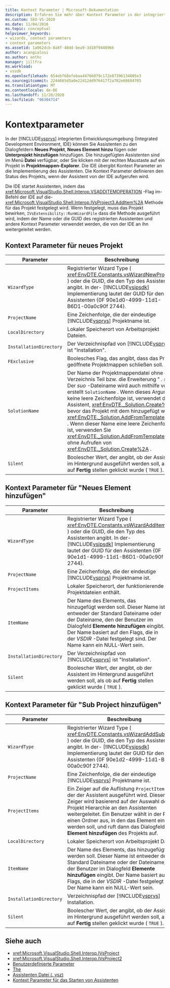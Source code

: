 ```yaml
---
title: Kontext Parameter | Microsoft-Dokumentation
description: Erfahren Sie mehr über Kontext Parameter in der integrierten Entwicklungsumgebung (IDE) von Visual Studio, die den Zustand eines Projekts definieren, wenn Sie einen Assistenten hinzufügen oder implementieren.
ms.custom: SEO-VS-2020
ms.date: 11/04/2016
ms.topic: conceptual
helpviewer_keywords:
- wizards, context parameters
- context parameters
ms.assetid: 1a062dcb-8a8f-40dd-bea9-3d10f9448966
author: acangialosi
ms.author: anthc
manager: jillfra
ms.workload:
- vssdk
ms.openlocfilehash: 654ebf68efebaa44766079c172e87396134805e3
ms.sourcegitcommit: 2244665d5a0e22d12dd976417f2a782e68684705
ms.translationtype: MT
ms.contentlocale: de-DE
ms.lasthandoff: 11/28/2020
ms.locfileid: "96304714"
---
```

# <a name="context-parameters"></a>Kontextparameter
In der [!INCLUDE[vsprvs](../../code-quality/includes/vsprvs_md.md)] integrierten Entwicklungsumgebung (Integrated Development Environment, IDE) können Sie Assistenten zu den Dialogfeldern **Neues Projekt**, **Neues Element hinzu** fügen oder **Unterprojekt hinzufügen** hinzufügen. Die hinzugefügten Assistenten sind im Menü **Datei** verfügbar, oder Sie klicken mit der rechten Maustaste auf ein Projekt in **Projektmappen-Explorer**. Die IDE übergibt Kontext Parameter an die Implementierung des Assistenten. Die Kontext Parameter definieren den Status des Projekts, wenn der Assistent von der IDE aufgerufen wird.

 Die IDE startet Assistenten, indem das <xref:Microsoft.VisualStudio.Shell.Interop.VSADDITEMOPERATION> -Flag im-Befehl der IDE auf die- <xref:Microsoft.VisualStudio.Shell.Interop.IVsProject3.AddItem%2A> Methode für das Projekt festgelegt wird. Wenn festgelegt, muss das Projekt bewirken, `IVsExtensibility::RunWizardFile` dass die Methode ausgeführt wird, indem der Name oder die GUID des registrierten Assistenten und andere Kontext Parameter verwendet werden, die von der IDE an ihn weitergeleitet werden.

## <a name="context-parameters-for-new-project"></a>Kontext Parameter für neues Projekt

| Parameter | Beschreibung |
|-------------------------| - |
| `WizardType` | Registrierter Wizard Type ( <xref:EnvDTE.Constants.vsWizardNewProject> ) oder die GUID, die den Typ des Assistenten angibt. In der- [!INCLUDE[vsipsdk](../../extensibility/includes/vsipsdk_md.md)] Implementierung lautet der GUID für den Assistenten {0F 90e1d0-4999-11d1-B6D1-00a0c90f 2744}. |
| `ProjectName` | Eine Zeichenfolge, die der eindeutige [!INCLUDE[vsprvs](../../code-quality/includes/vsprvs_md.md)] Projektname ist. |
| `LocalDirectory` | Lokaler Speicherort von Arbeitsprojekt Dateien. |
| `InstallationDirectory` | Der Verzeichnispfad von [!INCLUDE[vsprvs](../../code-quality/includes/vsprvs_md.md)] ist "Installation". |
| `FExclusive` | Boolesches Flag, das angibt, dass das Projekt geöffnete Projektmappen schließen soll. |
| `SolutionName` | Der Name der Projektmappendatei ohne den Verzeichnis Teil bzw. die Erweiterung " *. sln* ". Der *suo* -Dateiname wird auch mithilfe von erstellt `SolutionName` . Wenn dieses Argument keine leere Zeichenfolge ist, verwendet der Assistent, <xref:EnvDTE._Solution.Create%2A> bevor das Projekt mit dem hinzugefügt wird <xref:EnvDTE._Solution.AddFromTemplate%2A> . Wenn dieser Name eine leere Zeichenfolge ist, verwenden Sie <xref:EnvDTE._Solution.AddFromTemplate%2A> ohne Aufrufen von <xref:EnvDTE._Solution.Create%2A> . |
| `Silent` | Boolescher Wert, der angibt, ob der Assistent im Hintergrund ausgeführt werden soll, als ob auf **Fertig** stellen geklickt wurde ( `TRUE` ). |

## <a name="context-parameters-for-add-new-item"></a>Kontext Parameter für "Neues Element hinzufügen"

| Parameter | Beschreibung |
|-------------------------| - |
| `WizardType` | Registrierter Wizard Type ( <xref:EnvDTE.Constants.vsWizardAddItem> ) oder die GUID, die den Typ des Assistenten angibt. In der- [!INCLUDE[vsipsdk](../../extensibility/includes/vsipsdk_md.md)] Implementierung lautet der GUID für den Assistenten {0F 90e1d1-4999-11d1-B6D1-00a0c90f 2744}. |
| `ProjectName` | Eine Zeichenfolge, die der eindeutige [!INCLUDE[vsprvs](../../code-quality/includes/vsprvs_md.md)] Projektname ist. |
| `ProjectItems` | Lokaler Speicherort, der funktionierende Projektdateien enthält. |
| `ItemName` | Der Name des Elements, das hinzugefügt werden soll. Dieser Name ist entweder der Standard Dateiname oder der Dateiname, den der Benutzer im Dialogfeld **Elemente hinzufügen** eingibt. Der Name basiert auf den Flags, die in der *VSDIR* -Datei festgelegt sind. Der Name kann ein NULL-Wert sein. |
| `InstallationDirectory` | Der Verzeichnispfad von [!INCLUDE[vsprvs](../../code-quality/includes/vsprvs_md.md)] ist "Installation". |
| `Silent` | Boolescher Wert, der angibt, ob der Assistent im Hintergrund ausgeführt werden soll, als ob auf **Fertig** stellen geklickt wurde ( `TRUE` ). |

## <a name="context-parameters-for-add-sub-project"></a>Kontext Parameter für "Sub Project hinzufügen"

| Parameter | Beschreibung |
|-------------------------| - |
| `WizardType` | Registrierter Wizard Type ( <xref:EnvDTE.Constants.vsWizardAddSubProject> ) oder die GUID, die den Typ des Assistenten angibt. In der- [!INCLUDE[vsipsdk](../../extensibility/includes/vsipsdk_md.md)] Implementierung lautet der GUID für den Assistenten {0F 90e1d2-4999-11d1-B6D1-00a0c90f 2744}. |
| `ProjectName` | Eine Zeichenfolge, die der eindeutige [!INCLUDE[vsprvs](../../code-quality/includes/vsprvs_md.md)] Projektname ist. |
| `ProjectItems` | Ein Zeiger auf die Auflistung `ProjectItems` , in der der Assistent ausgeführt wird. Dieser Zeiger wird basierend auf der Auswahl der Projekt Hierarchie an den Assistenten weitergeleitet. Ein Benutzer wählt in der Regel einen Ordner aus, in den das Element eingefügt werden soll, und ruft dann das Dialogfeld **Element hinzufügen** des Projekts auf. |
| `LocalDirectory` | Lokaler Speicherort von Arbeitsprojekt Dateien. |
| `ItemName` | Der Name des Elements, das hinzugefügt werden soll. Dieser Name ist entweder der Standard Dateiname oder der Dateiname, den der Benutzer im Dialogfeld **Elemente hinzufügen** eingibt. Der Name basiert auf den Flags, die in der *VSDIR* -Datei festgelegt sind. Der Name kann ein NULL-Wert sein. |
| `InstallationDirectory` | Verzeichnispfad der [!INCLUDE[vsprvs](../../code-quality/includes/vsprvs_md.md)] Installation. |
| `Silent` | Boolescher Wert, der angibt, ob der Assistent im Hintergrund ausgeführt werden soll, als ob auf **Fertig** stellen geklickt wurde ( `TRUE` ). |

## <a name="see-also"></a>Siehe auch
- <xref:Microsoft.VisualStudio.Shell.Interop.IVsProject>
- <xref:Microsoft.VisualStudio.Shell.Interop.IVsProject2>
- [Benutzerdefinierte Parameter](../../extensibility/internals/custom-parameters.md)
- [The](../../extensibility/internals/wizards.md)
- [Assistenten Datei (. vsz)](../../extensibility/internals/wizard-dot-vsz-file.md)
- [Kontext Parameter für das Starten von Assistenten](/previous-versions/tz690efs(v=vs.140))